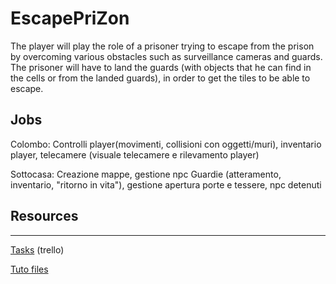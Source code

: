 # EscapePriZon

The player will play the role of a prisoner trying to escape from the prison by overcoming various obstacles such as surveillance cameras and guards. The prisoner will have to land the guards (with objects that he can find in the cells or from the landed guards), in order to get the tiles to be able to escape.

## Jobs

Colombo: Controlli player(movimenti, collisioni con oggetti/muri), inventario player, telecamere (visuale telecamere e rilevamento player)

Sottocasa: Creazione mappe, gestione npc Guardie (atteramento, inventario, "ritorno in vita"), gestione apertura porte e tessere, npc detenuti

## Resources

---
[Tasks](https://trello.com/b/BPf3Rdgd/escape-prizon)
(trello) 

[Tuto files](https://www.youtube.com/redirect?event=video_description&redir_token=QUFFLUhqbnpyR0N2dndYWHhTbWJxbV9vc09ZeU5LT3EzQXxBQ3Jtc0ttVVRFc3A5ZUdhV0dLaGJpTFBoQjJ6SlBCSWlfeVpUQnZvbGR2QVd3Y2JDa0FCSmNZS3JBV1czR2ZCSTRFa25qejl1dWhScXNlNUJURlhqTWV2VjZJSnotWjVBUXFwOE82T3Y5TFV3cnFrbU1yOVZuMA&q=https%3A%2F%2Fdrive.google.com%2Fdrive%2Ffolders%2F1OBRM8M3qCNAfJDCaldg62yFMiyFaKgYx%3Fusp%3Dsharing)
